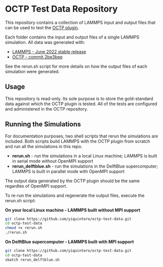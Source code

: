 # OCTP Test Data Repository
This repository contains a collection of LAMMPS input and output files that can be used to test the [OCTP plugin](https://github.com/omoultosEthTuDelft/OCTP).

Each folder contains the input and output files of a single LAMMPS simulation. All data was generated with:
- [LAMMPS - June 2022 stable release](https://github.com/lammps/lammps/releases/tag/stable_23Jun2022_update4)
- [OCTP - commit 2be3bee](https://github.com/omoultosEthTuDelft/OCTP/tree/2be3beea803827fd31015420200795f1c00f2d08)

See the rerun.sh script for more details on how the output files of each simulation were generated.

## Usage
This repository is read-only. Its sole purpose is to store the gold-standard data against which the OCTP plugin is tested. All of the tests are configured and administered in the OCTP repository.

## Running the Simulations
For documentation purposes, two shell scripts that rerun the simulations are included. Both scripts build LAMMPS with the OCTP plugin from scratch and run all the simulations in this repo.
- **rerun.sh** - run the simulations in a local Linux machine; LAMMPS is built in serial mode without OpenMPI support
- **rerun_delftblue.sh** - run the simulations in the DelftBlue supercomputer; LAMMPS is built in parallel mode with OpenMPI support

The output data generated by the OCTP plugin should be the same regardles of OpenMPI support.

To re-run the simulations and regenerate the output files, execute the rerun.sh script:

**On your local Linux machine - LAMMPS built without MPI support**
```sh
git clone https://github.com/yiquintero/octp-test-data.git
cd octp-test-data
chmod +x rerun.sh
./rerun.sh
```

**On DelftBlue supercomputer - LAMMPS built with MPI support**
```sh
git clone https://github.com/yiquintero/octp-test-data.git
cd octp-test-data
sbatch rerun_delftblue.sh
```
